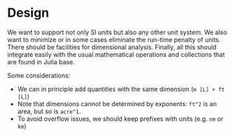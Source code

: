 # Design

We want to support not only SI units but also any other unit system. We also
want to minimize or in some cases eliminate the run-time penalty of units.
There should be facilities for dimensional analysis.
Finally, all this should integrate easily with the usual mathematical operations
and collections that are found in Julia base.

Some considerations:

- We can in principle add quantities with the same dimension (`m [L] + ft [L]`)
- Note that dimensions cannot be determined by exponents: `ft^2` is an area, but so is `acre^1`.
- To avoid overflow issues, we should keep prefixes with units (e.g. `nm` or `km`)
